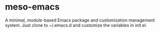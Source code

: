 # meso-emacs
A minimal, module-based Emacs package and customization management system. Just clone to ~/.emacs.d and customize the variables in init.el.
